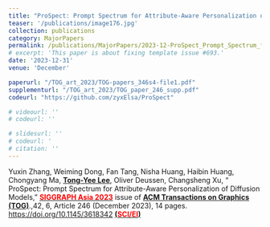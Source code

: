 ```yaml
---
title: "ProSpect: Prompt Spectrum for Attribute-Aware Personalization of Diffusion Models"
teaser: '/publications/image176.jpg'
collection: publications
category: MajorPapers
permalink: /publications/MajorPapers/2023-12-ProSpect_Prompt_Spectrum_for_Attribute-Aware_Personalization_of_Diffusion_Models
# excerpt: 'This paper is about fixing template issue #693.'
date: '2023-12-31'
venue: 'December'

paperurl: "/TOG_art_2023/TOG-papers_346s4-file1.pdf"
supplementurl: "/TOG_art_2023/TOG_paper_246_supp.pdf"
codeurl: "https://github.com/zyxElsa/ProSpect"

# videourl: ''
# codeurl: ''

# slidesurl: ''
# codeurl: '
# citation: ''
---
```


Yuxin Zhang, Weiming Dong, Fan Tang, Nisha Huang, Haibin Huang, Chongyang Ma, <strong><u>Tong-Yee Lee</u></strong>, Oliver Deussen, Changsheng Xu,  “ ProSpect: Prompt Spectrum for Attribute-Aware Personalization of Diffusion Models,”   <strong><u><span style="color:red">SIGGRAPH Asia 2023</span></u></strong> issue of <strong><u>ACM Transactions on Graphics (TOG)</u></strong>.,42, 6, Article 246 (December 2023), 14 pages. https://doi.org/10.1145/3618342 <strong><u> (<span style="color:red">SCI/EI</span>)</u></strong>
